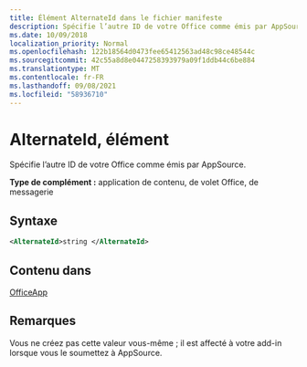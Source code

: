 ```yaml
---
title: Élément AlternateId dans le fichier manifeste
description: Spécifie l’autre ID de votre Office comme émis par AppSource.
ms.date: 10/09/2018
localization_priority: Normal
ms.openlocfilehash: 122b18564d0473fee65412563ad48c98ce48544c
ms.sourcegitcommit: 42c55a8d8e0447258393979a09f1ddb44c6be884
ms.translationtype: MT
ms.contentlocale: fr-FR
ms.lasthandoff: 09/08/2021
ms.locfileid: "58936710"
---
```

# <a name="alternateid-element"></a>AlternateId, élément

Spécifie l’autre ID de votre Office comme émis par AppSource.

**Type de complément :** application de contenu, de volet Office, de messagerie

## <a name="syntax"></a>Syntaxe

```XML
<AlternateId>string </AlternateId>
```

## <a name="contained-in"></a>Contenu dans

[OfficeApp](officeapp.md)

## <a name="remarks"></a>Remarques

Vous ne créez pas cette valeur vous-même ; il est affecté à votre add-in lorsque vous le soumettez à AppSource.

